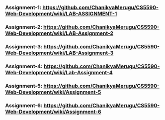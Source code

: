 ### Assignment-1: https://github.com/ChanikyaMerugu/CS5590-Web-Development/wiki/LAB-ASSIGNMENT-1
### Assignment-2: https://github.com/ChanikyaMerugu/CS5590-Web-Development/wiki/LAB-Assignment-2
### Assignment-3: https://github.com/ChanikyaMerugu/CS5590-Web-Development/wiki/LAB-Assignment-3
### Assignment-4: https://github.com/ChanikyaMerugu/CS5590-Web-Development/wiki/Lab-Assignment-4
### Assignment-5: https://github.com/ChanikyaMerugu/CS5590-Web-Development/wiki/Assignment-5
### Assignment-6: https://github.com/ChanikyaMerugu/CS5590-Web-Development/wiki/Assignment-6
